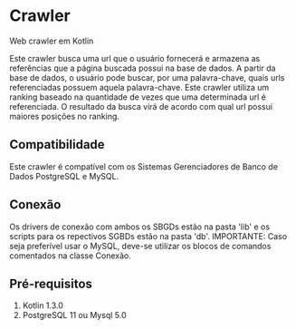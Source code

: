 # Crawler
Web crawler em Kotlin

Este crawler busca uma url que o usuário fornecerá e armazena as referências que a página buscada possui na base de dados.
A partir da base de dados, o usuário pode buscar, por uma palavra-chave, quais urls referenciadas possuem aquela palavra-chave.
Este crawler utiliza um ranking baseado na quantidade de vezes que uma determinada url é referenciada. O resultado da busca virá de acordo com qual url possui maiores posições no ranking.

## Compatibilidade

Este crawler é compatível com os Sistemas Gerenciadores de Banco de Dados PostgreSQL e MySQL.

## Conexão

Os drivers de conexão com ambos os SBGDs estão na pasta 'lib' e os scripts para os repectivos SGBDs estão na pasta 'db'. IMPORTANTE: Caso seja preferível usar o MySQL, deve-se utilizar os blocos de comandos comentados na classe Conexão.

## Pré-requisitos

1. Kotlin 1.3.0
2. PostgreSQL 11 ou Mysql 5.0



